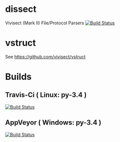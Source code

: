 # dissect
Vivisect (Mark II) File/Protocol Parsers
[![Build Status](https://travis-ci.org/vivisect/dissect.svg)](https://travis-ci.org/vivisect/dissect)

# vstruct
See https://github.com/vivisect/vstruct

# Builds
## Travis-Ci ( Linux: py-3.4 )
[![Build Status](https://travis-ci.org/vivisect/dissect.svg)](https://travis-ci.org/vivisect/dissect)
## AppVeyor ( Windows: py-3.4 )
[![Build Status](https://ci.appveyor.com/api/projects/status/github/vivisect/dissect?branch=master&svg=true)](https://ci.appveyor.com/project/vivisect/dissect/)

